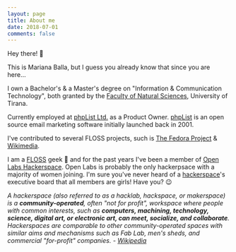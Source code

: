 ```yaml
---
layout: page
title: About me
date: 2018-07-01
comments: false
---
```


Hey there! 👋

This is Mariana Balla, but I guess you already know that since you are here...

I own a Bachelor's & a Master's degree on "Information & Communication Technology", both granted by the [Faculty of Natural Sciences](http://www.fshn.edu.al/), University of Tirana. 

Currently employed at [phpList Ltd.](https://www.phplist.com/) as a Product Owner. [phpList](https://www.phplist.org/) is an open source email marketing software initially launched back in 2001. 

I've contributed to several FLOSS projects, such is [The Fedora Project](https://getfedora.org/) & [Wikimedia](https://meta.wikimedia.org/wiki/Wikimedia_Community_User_Group_Albania).

I am a [FLOSS](https://en.wikipedia.org/wiki/Free_and_open-source_software) geek 🎊 and for the past years I've been a member of [Open Labs Hackerspace](https://openlabs.cc/en/). Open Labs is probably the only hackerpsace with a majority of women joining. I'm sure you've never heard of a [hackerspace](https://en.wikipedia.org/wiki/Hackerspace)'s executive board that all members are girls! Have you? 😉 

_A hackerspace (also referred to as a hacklab, hackspace, or makerspace) is a **community-operated**, often "not for profit", workspace where people with common interests, such as **computers, machining, technology, science, digital art, or electronic art, can meet, socialize, and collaborate**. Hackerspaces are comparable to other community-operated spaces with similar aims and mechanisms such as Fab Lab, men's sheds, and commercial "for-profit" companies. - [Wikipedia](https://en.wikipedia.org/wiki/Hackerspace)_
